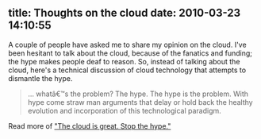 title: Thoughts on the cloud
date: 2010-03-23 14:10:55
---

<p>A couple of people have asked me to share my opinion on the cloud.  I've been hesitant to talk about the cloud, because of the fanatics and funding; the hype makes people deaf to reason.  So, instead of talking about the cloud, here's a technical discussion of cloud technology that attempts to dismantle the hype.</p>

<blockquote><p>... whatâ€™s the problem? The hype. The hype is the problem. With hype come straw man arguments that delay or hold back the healthy evolution and incorporation of this technological paradigm.</p></blockquote>

<p>Read more of <a href="http://omniti.com/seeds/the-cloud-is-great-stop-the-hype">"The cloud is great. Stop the hype."</a></p>
